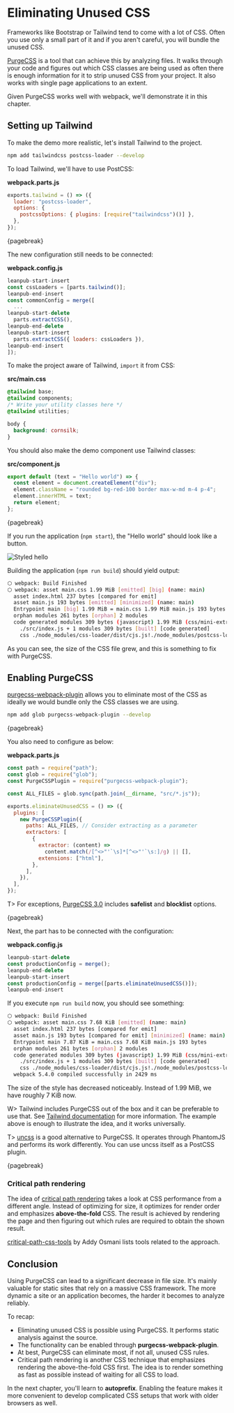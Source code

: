 # Eliminating Unused CSS

Frameworks like Bootstrap or Tailwind tend to come with a lot of CSS. Often you use only a small part of it and if you aren't careful, you will bundle the unused CSS.

[PurgeCSS](https://www.npmjs.com/package/purgecss) is a tool that can achieve this by analyzing files. It walks through your code and figures out which CSS classes are being used as often there is enough information for it to strip unused CSS from your project. It also works with single page applications to an extent.

Given PurgeCSS works well with webpack, we'll demonstrate it in this chapter.

## Setting up Tailwind

To make the demo more realistic, let's install Tailwind to the project.

```bash
npm add tailwindcss postcss-loader --develop
```

To load Tailwind, we'll have to use PostCSS:

**webpack.parts.js**

```javascript
exports.tailwind = () => ({
  loader: "postcss-loader",
  options: {
    postcssOptions: { plugins: [require("tailwindcss")()] },
  },
});
```

{pagebreak}

The new configuration still needs to be connected:

**webpack.config.js**

```javascript
leanpub-start-insert
const cssLoaders = [parts.tailwind()];
leanpub-end-insert
const commonConfig = merge([
  ...
leanpub-start-delete
  parts.extractCSS(),
leanpub-end-delete
leanpub-start-insert
  parts.extractCSS({ loaders: cssLoaders }),
leanpub-end-insert
]);
```

To make the project aware of Tailwind, `import` it from CSS:

**src/main.css**

```css
@tailwind base;
@tailwind components;
/* Write your utility classes here */
@tailwind utilities;

body {
  background: cornsilk;
}
```

You should also make the demo component use Tailwind classes:

**src/component.js**

```javascript
export default (text = "Hello world") => {
  const element = document.createElement("div");
  element.className = "rounded bg-red-100 border max-w-md m-4 p-4";
  element.innerHTML = text;
  return element;
};
```

{pagebreak}

If you run the application (`npm start`), the "Hello world" should look like a button.

![Styled hello](images/styled-button.png)

Building the application (`npm run build`) should yield output:

```bash
⬡ webpack: Build Finished
⬡ webpack: asset main.css 1.99 MiB [emitted] [big] (name: main)
  asset index.html 237 bytes [compared for emit]
  asset main.js 193 bytes [emitted] [minimized] (name: main)
  Entrypoint main [big] 1.99 MiB = main.css 1.99 MiB main.js 193 bytes
  orphan modules 261 bytes [orphan] 2 modules
  code generated modules 309 bytes (javascript) 1.99 MiB (css/mini-extract) [code generated]
    ./src/index.js + 1 modules 309 bytes [built] [code generated]
    css ./node_modules/css-loader/dist/cjs.js!./node_modules/postcss-loader/dist/cjs.js??ruleSet[1].rules[0].use[2]!./src/main.css 1.99 MiB [code generated]
```

As you can see, the size of the CSS file grew, and this is something to fix with PurgeCSS.

## Enabling PurgeCSS

[purgecss-webpack-plugin](https://www.npmjs.com/package/purgecss-webpack-plugin) allows you to eliminate most of the CSS as ideally we would bundle only the CSS classes we are using.

```bash
npm add glob purgecss-webpack-plugin --develop
```

{pagebreak}

You also need to configure as below:

**webpack.parts.js**

```javascript
const path = require("path");
const glob = require("glob");
const PurgeCSSPlugin = require("purgecss-webpack-plugin");

const ALL_FILES = glob.sync(path.join(__dirname, "src/*.js"));

exports.eliminateUnusedCSS = () => ({
  plugins: [
    new PurgeCSSPlugin({
      paths: ALL_FILES, // Consider extracting as a parameter
      extractors: [
        {
          extractor: (content) =>
            content.match(/[^<>"'`\s]*[^<>"'`\s:]/g) || [],
          extensions: ["html"],
        },
      ],
    }),
  ],
});
```

T> For exceptions, [PurgeCSS 3.0](https://github.com/FullHuman/purgecss/releases/tag/v3.0.0) includes **safelist** and **blocklist** options.

{pagebreak}

Next, the part has to be connected with the configuration:

**webpack.config.js**

```javascript
leanpub-start-delete
const productionConfig = merge();
leanpub-end-delete
leanpub-start-insert
const productionConfig = merge([parts.eliminateUnusedCSS()]);
leanpub-end-insert
```

If you execute `npm run build` now, you should see something:

```bash
⬡ webpack: Build Finished
⬡ webpack: asset main.css 7.68 KiB [emitted] (name: main)
  asset index.html 237 bytes [compared for emit]
  asset main.js 193 bytes [compared for emit] [minimized] (name: main)
  Entrypoint main 7.87 KiB = main.css 7.68 KiB main.js 193 bytes
  orphan modules 261 bytes [orphan] 2 modules
  code generated modules 309 bytes (javascript) 1.99 MiB (css/mini-extract) [code generated]
    ./src/index.js + 1 modules 309 bytes [built] [code generated]
    css ./node_modules/css-loader/dist/cjs.js!./node_modules/postcss-loader/dist/cjs.js??ruleSet[1].rules[0].use[2]!./src/main.css 1.99 MiB [code generated]
  webpack 5.4.0 compiled successfully in 2429 ms

```

The size of the style has decreased noticeably. Instead of 1.99 MiB, we have roughly 7 KiB now.

W> Tailwind includes PurgeCSS out of the box and it can be preferable to use that. See [Tailwind documentation](https://tailwindcss.com/docs/controlling-file-size/#removing-unused-css) for more information. The example above is enough to illustrate the idea, and it works universally.

T> [uncss](https://www.npmjs.com/package/uncss) is a good alternative to PurgeCSS. It operates through PhantomJS and performs its work differently. You can use uncss itself as a PostCSS plugin.

{pagebreak}

### Critical path rendering

The idea of [critical path rendering](https://developers.google.com/web/fundamentals/performance/critical-rendering-path/) takes a look at CSS performance from a different angle. Instead of optimizing for size, it optimizes for render order and emphasizes **above-the-fold** CSS. The result is achieved by rendering the page and then figuring out which rules are required to obtain the shown result.

[critical-path-css-tools](https://github.com/addyosmani/critical-path-css-tools) by Addy Osmani lists tools related to the approach.

## Conclusion

Using PurgeCSS can lead to a significant decrease in file size. It's mainly valuable for static sites that rely on a massive CSS framework. The more dynamic a site or an application becomes, the harder it becomes to analyze reliably.

To recap:

- Eliminating unused CSS is possible using PurgeCSS. It performs static analysis against the source.
- The functionality can be enabled through **purgecss-webpack-plugin**.
- At best, PurgeCSS can eliminate most, if not all, unused CSS rules.
- Critical path rendering is another CSS technique that emphasizes rendering the above-the-fold CSS first. The idea is to render something as fast as possible instead of waiting for all CSS to load.

In the next chapter, you'll learn to **autoprefix**. Enabling the feature makes it more convenient to develop complicated CSS setups that work with older browsers as well.
